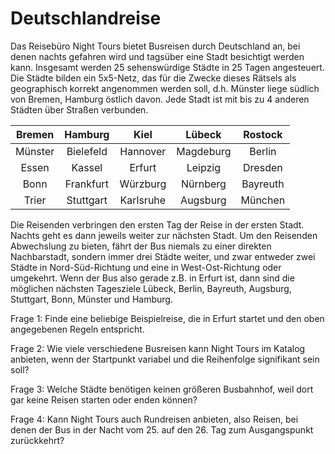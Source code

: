 # Deutschlandreise

Das Reisebüro Night Tours bietet Busreisen durch Deutschland an, bei denen
nachts gefahren wird und tagsüber eine Stadt besichtigt werden kann. Insgesamt
werden 25 sehenswürdige Städte in 25 Tagen angesteuert. Die Städte bilden ein
5x5-Netz, das für die Zwecke dieses Rätsels als geographisch korrekt angenommen
werden soll, d.h. Münster liege südlich von Bremen, Hamburg östlich davon. Jede
Stadt ist mit bis zu 4 anderen Städten über Straßen verbunden.

| Bremen | Hamburg | Kiel | Lübeck | Rostock |
| :-------: | :-------: | :-------: | :-------: | :-------: |
| Münster | Bielefeld | Hannover | Magdeburg | Berlin |
| Essen | Kassel | Erfurt | Leipzig | Dresden |
| Bonn | Frankfurt | Würzburg | Nürnberg | Bayreuth |
| Trier | Stuttgart | Karlsruhe | Augsburg | München |

Die Reisenden verbringen den ersten Tag der Reise in der ersten Stadt. Nachts
geht es dann jeweils weiter zur nächsten Stadt. Um den Reisenden Abwechslung zu
bieten, fährt der Bus niemals zu einer direkten Nachbarstadt, sondern immer drei
Städte weiter, und zwar entweder zwei Städte in Nord-Süd-Richtung und eine in
West-Ost-Richtung oder umgekehrt. Wenn der Bus also gerade z.B. in Erfurt ist,
dann sind die möglichen nächsten Tagesziele Lübeck, Berlin, Bayreuth, Augsburg,
Stuttgart, Bonn, Münster und Hamburg.

Frage 1: Finde eine beliebige Beispielreise, die in Erfurt startet und den oben
angegebenen Regeln entspricht.

Frage 2: Wie viele verschiedene Busreisen kann Night Tours im Katalog anbieten,
wenn der Startpunkt variabel und die Reihenfolge signifikant sein soll?

Frage 3: Welche Städte benötigen keinen größeren Busbahnhof, weil dort gar keine
Reisen starten oder enden können?

Frage 4: Kann Night Tours auch Rundreisen anbieten, also Reisen, bei denen der
Bus in der Nacht vom 25. auf den 26. Tag zum Ausgangspunkt zurückkehrt?